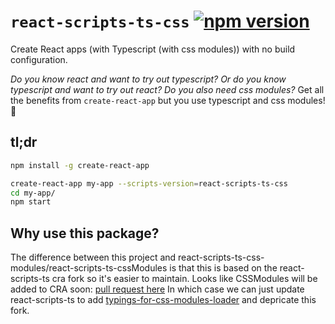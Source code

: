 # `react-scripts-ts-css` [![npm version](https://badge.fury.io/js/react-scripts-ts-css.svg)](https://badge.fury.io/js/react-scripts-ts-css)

Create React apps (with Typescript (with css modules)) with no build configuration.

_Do you know react and want to try out typescript? Or do you know typescript and want to try out react? Do you also need css modules?_ Get all the benefits from `create-react-app` but you use typescript and css modules! 🚀

## tl;dr

```sh
npm install -g create-react-app

create-react-app my-app --scripts-version=react-scripts-ts-css
cd my-app/
npm start
```

## Why use this package?
The difference between this project and react-scripts-ts-css-modules/react-scripts-ts-cssModules is that this is based on the react-scripts-ts cra fork so it's easier to maintain. Looks like CSSModules will be added to CRA soon: [pull request here](https://github.com/facebookincubator/create-react-app/pull/2285) In which case we can just update react-scripts-ts to add [typings-for-css-modules-loader](https://github.com/Jimdo/typings-for-css-modules-loader) and depricate this fork.
